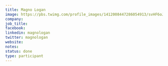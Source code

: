 ```yaml
---
title: Magno Logan
image: https://pbs.twimg.com/profile_images/1412008447286054913/svHF6oJp_400x400.jpg
company: 
job_title: 
facebook:
linkedin: magnologan
twitter: magnologan
website:
notes:
status: done
type: participant
---
```


<!-- put more details about participant here -->
